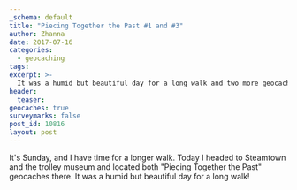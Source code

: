 ```yaml
---
_schema: default
title: "Piecing Together the Past #1 and #3"
author: Zhanna
date: 2017-07-16
categories:
  - geocaching
tags:
excerpt: >-
  It was a humid but beautiful day for a long walk and two more geocache finds!
header:
  teaser:
geocaches: true
surveymarks: false
post_id: 10816
layout: post                       
---
```


It's Sunday, and I have time for a longer walk. Today I headed to Steamtown and the trolley museum and located both "Piecing Together the Past" geocaches there. It was a humid but beautiful day for a long walk!


 

 